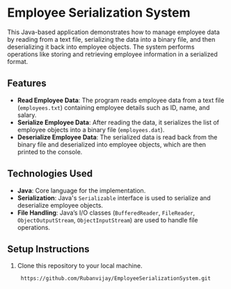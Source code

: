 # Employee Serialization System

This Java-based application demonstrates how to manage employee data by reading from a text file, serializing the data into a binary file, and then deserializing it back into employee objects. The system performs operations like storing and retrieving employee information in a serialized format.

## Features
- **Read Employee Data**: The program reads employee data from a text file (`employees.txt`) containing employee details such as ID, name, and salary.
- **Serialize Employee Data**: After reading the data, it serializes the list of employee objects into a binary file (`employees.dat`).
- **Deserialize Employee Data**: The serialized data is read back from the binary file and deserialized into employee objects, which are then printed to the console.

## Technologies Used
- **Java**: Core language for the implementation.
- **Serialization**: Java's `Serializable` interface is used to serialize and deserialize employee objects.
- **File Handling**: Java’s I/O classes (`BufferedReader`, `FileReader`, `ObjectOutputStream`, `ObjectInputStream`) are used to handle file operations.

## Setup Instructions
1. Clone this repository to your local machine.
   ```bash
    https://github.com/Rubanvijay/EmployeeSerializationSystem.git
